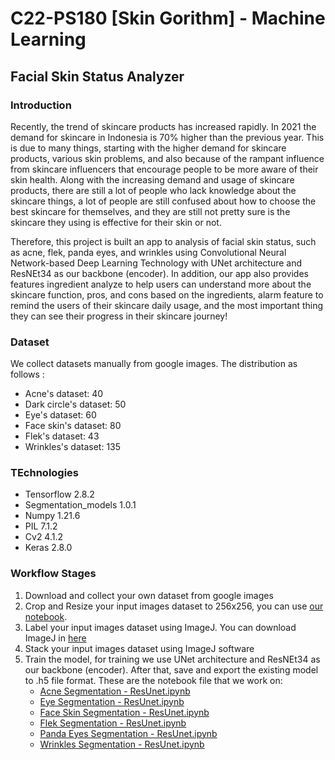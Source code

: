 # C22-PS180 [Skin Gorithm] - Machine Learning

## Facial Skin Status Analyzer

### Introduction
Recently, the trend of skincare products has increased rapidly. In 2021 the demand for skincare in Indonesia is 70% higher than the previous year. This is due to many things, starting with the higher demand for skincare products, various skin problems, and also because of the rampant influence from skincare influencers that encourage people to be more aware of their skin health. Along with the increasing demand and usage of skincare products, there are still a lot of people who lack knowledge about the skincare things, a lot of people are still confused about how to choose the best skincare for themselves, and they are still not pretty sure is the skincare they using is effective for their skin or not. 

Therefore, this project is built an app to analysis of facial skin status, such as acne, flek, panda eyes, and wrinkles using Convolutional Neural Network-based Deep Learning Technology with UNet architecture and ResNEt34 as our backbone (encoder). In addition, our app also provides features ingredient analyze to help users can understand more about the skincare function, pros, and cons based on the ingredients, alarm feature to remind the users of their skincare daily usage, and the most important thing they can see their progress in their skincare journey!

### Dataset
We collect datasets manually from google images. The distribution as follows :
- Acne's dataset: 40 
- Dark circle's dataset: 50 
- Eye's dataset: 60
- Face skin's dataset: 80
- Flek's dataset: 43
- Wrinkles's dataset: 135 

### TEchnologies
-	Tensorflow 2.8.2
-	Segmentation_models 1.0.1
-	Numpy 1.21.6
-	PIL 7.1.2
-	Cv2 4.1.2
-	Keras 2.8.0

### Workflow Stages
1. Download and collect your own dataset from google images
2. Crop and Resize your input images dataset to 256x256, you can use [our notebook](https://github.com/Skingorithm/Capstone_Bangkit/blob/Machine-Learning/Data%20Preparation%20-%20Crop%20and%20Resize%20Face%20Image.ipynb).
3. Label your input images dataset using ImageJ. You can download ImageJ in [here](https://imagej.nih.gov/ij/download.html)
5. Stack your input images dataset using ImageJ software
6. Train the model, for training we use UNet architecture and ResNEt34 as our backbone (encoder). After that, save and export the existing model to .h5 file format. These are the notebook file that we work on:
   - [Acne Segmentation - ResUnet.ipynb](https://github.com/Skingorithm/Capstone_Bangkit/blob/Machine-Learning/Acne%20Skin%20Segmentation/Acne%20Segmentation%20-%20ResUnet.ipynb)
   - [Eye Segmentation - ResUnet.ipynb](https://github.com/Skingorithm/Capstone_Bangkit/blob/Machine-Learning/Eye%20Segmentation/Eye%20Segmentation%20-%20ResUnet.ipynb)
   - [Face Skin Segmentation - ResUnet.ipynb](https://github.com/Skingorithm/Capstone_Bangkit/blob/Machine-Learning/Face%20Skin%20Segmentation/Face%20Skin%20Segmentation%20-%20ResUnet.ipynb)
   - [Flek Segmentation - ResUnet.ipynb](https://github.com/Skingorithm/Capstone_Bangkit/blob/Machine-Learning/Flek%20Segmentation/Flek%20Segmentation%20-%20ResUnet.ipynb)
   - [Panda Eyes Segmentation - ResUnet.ipynb](https://github.com/Skingorithm/Capstone_Bangkit/blob/Machine-Learning/Panda%20Eyes%20Segmentation/Panda%20Eyes%20Segmentation%20-%20ResUnet.ipynb)
   - [Wrinkles Segmentation - ResUnet.ipynb](https://github.com/Skingorithm/Capstone_Bangkit/blob/Machine-Learning/Wrinkles%20Segmentation/Wrinkles%20Segmentation%20-%20ResUnet.ipynb.ipynb)
